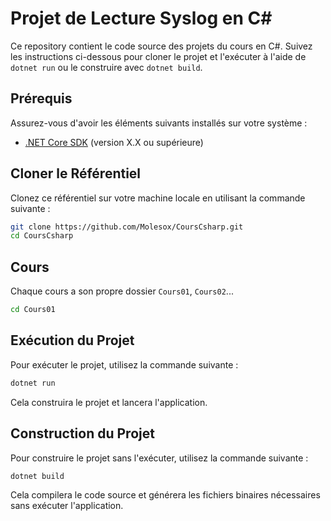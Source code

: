 # Projet de Lecture Syslog en C#

Ce repository contient le code source des projets du cours en C#. 
Suivez les instructions ci-dessous pour cloner le projet et l'exécuter à l'aide de `dotnet run` ou le construire avec `dotnet build`.

## Prérequis

Assurez-vous d'avoir les éléments suivants installés sur votre système :

- [.NET Core SDK](https://dotnet.microsoft.com/download) (version X.X ou supérieure)

## Cloner le Référentiel

Clonez ce référentiel sur votre machine locale en utilisant la commande suivante :

```bash
git clone https://github.com/Molesox/CoursCsharp.git
cd CoursCsharp
```

## Cours
Chaque cours a son propre dossier `Cours01`, `Cours02`...

```bash
cd Cours01
```

## Exécution du Projet

Pour exécuter le projet, utilisez la commande suivante :

```bash
dotnet run
```

Cela construira le projet et lancera l'application.

## Construction du Projet

Pour construire le projet sans l'exécuter, utilisez la commande suivante :

```bash
dotnet build
```

Cela compilera le code source et générera les fichiers binaires nécessaires sans exécuter l'application.